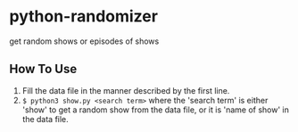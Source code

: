 # python-randomizer
get random shows or episodes of shows

## How To Use
1. Fill the data file in the manner described by the first line.
2. `$ python3 show.py <search term>`
where the 'search term' is either 'show' to get a random show from the data file, or it is 'name of show' in the data file.
